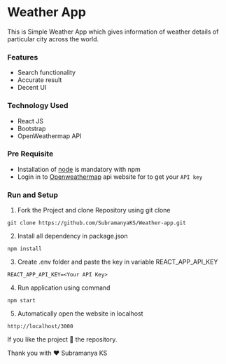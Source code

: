 # Weather App

This is Simple Weather App which gives information of weather details of particular city across the world.

### Features

* Search functionality
* Accurate result
* Decent UI

### Technology Used

* React JS 
* Bootstrap
* OpenWeathermap API


### Pre Requisite
* Installation of [node](https://nodejs.org/en/) is mandatory with npm 
* Login in to [Openweathermap](https://openweathermap.org/api) api website for to get your `API key`


### Run and Setup

1. Fork the Project and clone Repository using git clone

```
git clone https://github.com/SubramanyaKS/Weather-app.git
```

2.  Install all dependency in package.json

```
npm install
```
3.  Create .env folder and paste the key in variable REACT_APP_API_KEY

```
REACT_APP_API_KEY=<Your API Key>
```

4.  Run application using command

```
npm start
```

5. Automatically open the website in localhost

```
http://localhost/3000
```

If you like the project 🌟 the repository.

Thank you with ❤ Subramanya KS
